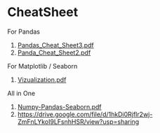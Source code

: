# CheatSheet

For Pandas
1. [Pandas_Cheat_Sheet3.pdf](https://github.com/Adib2405/CheatSheet/files/9276855/Pandas_Cheat_Sheet3.pdf)
2. [Panda_Cheat_Sheet2.pdf](https://github.com/Adib2405/CheatSheet/files/9276859/Panda_Cheat_Sheet2.pdf)

For Matplotlib / Seaborn
1. [Vizualization.pdf](https://github.com/Adib2405/CheatSheet/files/9276861/Vizualization.pdf)

All in One
1. [Numpy-Pandas-Seaborn.pdf](https://github.com/Adib2405/CheatSheet/files/9276880/Numpy-Pandas-Seaborn.pdf)
2. https://drive.google.com/file/d/1hkDi0RjfIr2wj-ZmFnLYkoI9LFsnhHSR/view?usp=sharing




